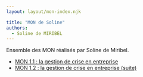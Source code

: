 ```yaml
---
layout: layout/mon-index.njk

title: "MON de Soline"
authors:
  - Soline de MIRIBEL
---
```


Ensemble des MON réalisés par Soline de Miribel.

* [MON 1.1 : la gestion de crise en entreprise](./temps-1.1)
* [MON 1.2 : la gestion de crise en entreprise (suite)](./temps-1.2)

